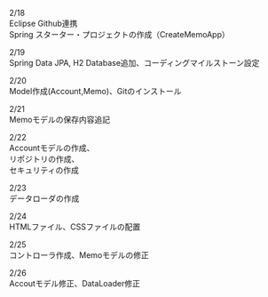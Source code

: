2/18<br>
Eclipse Github連携<br>
Spring スターター・プロジェクトの作成（CreateMemoApp）<br>

2/19<br>
Spring Data JPA, H2 Database追加、コーディングマイルストーン設定<br>

2/20<br>
Model作成(Account,Memo)、Gitのインストール<br>

2/21<br>
Memoモデルの保存内容追記<br>

2/22<br>
Accountモデルの作成、<br>
リポジトリの作成、<br>
セキュリティの作成<br>

2/23<br>
データローダの作成<br>

2/24<br>
HTMLファイル、CSSファイルの配置<br>

2/25<br>
コントローラ作成、Memoモデルの修正<br>

2/26<br>
Accoutモデル修正、DataLoader修正<br>

